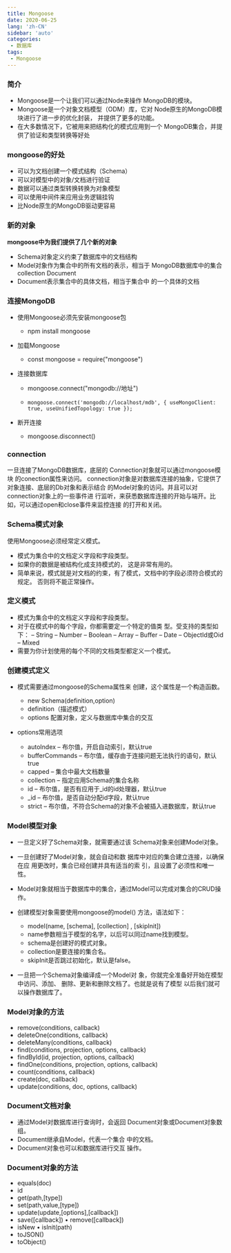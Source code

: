 ```yaml
---
title: Mongoose
date: 2020-06-25
lang: 'zh-CN'
sidebar: 'auto'
categories:
 - 数据库
tags:
 - Mongoose
---
```


### 简介

- Mongoose是一个让我们可以通过Node来操作 MongoDB的模块。
- Mongoose是一个对象文档模型（ODM）库，它对 Node原生的MongoDB模块进行了进一步的优化封装， 并提供了更多的功能。 
- 在大多数情况下，它被用来把结构化的模式应用到一个 MongoDB集合，并提供了验证和类型转换等好处 

###  mongoose的好处

- 可以为文档创建一个模式结构（Schema） 
- 可以对模型中的对象/文档进行验证 
- 数据可以通过类型转换转换为对象模型 
- 可以使用中间件来应用业务逻辑挂钩 
- 比Node原生的MongoDB驱动更容易 

### 新的对象

 **mongoose中为我们提供了几个新的对象**

- Schema对象定义约束了数据库中的文档结构 
- Model对象作为集合中的所有文档的表示，相当于 MongoDB数据库中的集合collection Document 
- Document表示集合中的具体文档，相当于集合中 的一个具体的文档 



### 连接MongoDB

- 使用Mongoose必须先安装mongoose包

  - npm install mongoose 

- 加载Mongoose

  - const mongoose = require("mongoose") 

- 连接数据库

  - mongoose.connect("mongodb://地址") 

  - ```
    mongoose.connect('mongodb://localhost/mdb', { useMongoClient: true, useUnifiedTopology: true });
    ```

- 断开连接

  - mongoose.disconnect() 



### connection

一旦连接了MongoDB数据库，底层的 Connection对象就可以通过mongoose模块 的conection属性来访问。 connection对象是对数据库连接的抽象，它提供了对象连接、底层的Db对象和表示结合 的Model对象的访问。并且可以对connection对象上的一些事件进 行监听，来获悉数据库连接的开始与端开。比如，可以通过open和close事件来监控连接 的打开和关闭。 



###  Schema模式对象

使用Mongoose必须经常定义模式。 

- 模式为集合中的文档定义字段和字段类型。
- 如果你的数据是被结构化成支持模式的， 这是非常有用的。 
- 简单来说，模式就是对文档的约束，有了模式，文档中的字段必须符合模式的规定。 否则将不能正常操作。 



### 定义模式

- 模式为集合中的文档定义字段和字段类型。 
- 对于在模式中的每个字段，你都需要定一个特定的值类 型。受支持的类型如下： – String – Number – Boolean – Array – Buffer – Date – ObjectId或Oid – Mixed 
- 需要为你计划使用的每个不同的文档类型都定义一个模式。 



### 创建模式定义

- 模式需要通过mongoose的Schema属性来 创建，这个属性是一个构造函数。 
  - new Schema(definition,option) 
  - definition（描述模式） 
  - options 配置对象，定义与数据库中集合的交互 

- options常用选项
  - autoIndex – 布尔值，开启自动索引，默认true 
  - bufferCommands – 布尔值，缓存由于连接问题无法执行的语句，默认true 
  - capped – 集合中最大文档数量 
  - collection – 指定应用Schema的集合名称
  - id – 布尔值，是否有应用于_id的id处理器，默认true
  - _id – 布尔值，是否自动分配id字段，默认true 
  - strict – 布尔值，不符合Schema的对象不会被插入进数据库，默认true 



### Model模型对象

- 一旦定义好了Schema对象，就需要通过该 Schema对象来创建Model对象。
- 一旦创建好了Model对象，就会自动和数 据库中对应的集合建立连接，以确保在应 用更改时，集合已经创建并具有适当的索 引，且设置了必须性和唯一性。
- Model对象就相当于数据库中的集合，通过Model可以完成对集合的CRUD操作。 

- 创建模型对象需要使用mongoose的model() 方法，语法如下： 
  - model(name, [schema], [collection] , [skipInit]) 
  - name参数相当于模型的名字，以后可以同过name找到模型。
  - schema是创建好的模式对象。 
  - collection是要连接的集合名。 
  - skipInit是否跳过初始化，默认是false。 
- 一旦把一个Schema对象编译成一个Model对 象，你就完全准备好开始在模型中访问、添加、 删除、更新和删除文档了。也就是说有了模型 以后我们就可以操作数据库了。 



### Model对象的方法

- remove(conditions, callback) 
- deleteOne(conditions, callback) 
- deleteMany(conditions, callback) 
- find(conditions, projection, options, callback)  
- findById(id, projection, options, callback) 
- findOne(conditions, projection, options, callback) 
- count(conditions, callback) 
- create(doc, callback) 
- update(conditions, doc, options, callback) 



### Document文档对象

- 通过Model对数据库进行查询时，会返回 Document对象或Document对象数组。 
- Document继承自Model，代表一个集合 中的文档。 
- Document对象也可以和数据库进行交互 操作。 



### Document对象的方法

- equals(doc) 
- id 
- get(path,[type]) 
- set(path,value,[type]) 
- update(update,[options],[callback]) 
- save([callback]) • remove([callback]) 
- isNew • isInit(path) 
- toJSON() 
- toObject() 